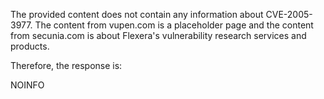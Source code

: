 The provided content does not contain any information about CVE-2005-3977. The content from vupen.com is a placeholder page and the content from secunia.com is about Flexera's vulnerability research services and products.

Therefore, the response is:

NOINFO